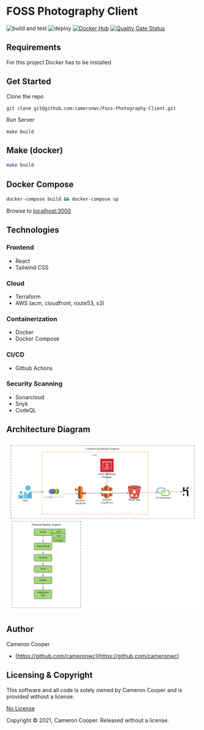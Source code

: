 # FOSS Photography Client

![build and test](https://github.com/cameronwc/Foss-Photography-Client/actions/workflows/main.yml/badge.svg)
![deploy](https://github.com/cameronwc/Foss-Photography-Client/actions/workflows/deploy.yml/badge.svg)
[![Docker Hub](https://img.shields.io/docker/image-size/cameronwc/foss-photography-client?sort=date)](https://hub.docker.com/r/cameronwc/foss-photography-client/builds)
[![Quality Gate Status](https://sonarcloud.io/api/project_badges/measure?project=cameronwc_Foss-Photography-Client&metric=alert_status)](https://sonarcloud.io/dashboard?id=cameronwc_Foss-Photography-Client)

## Requirements
For this project Docker has to be installed

## Get Started
Clone the repo
```
git clone git@github.com:cameronwc/Foss-Photography-Client.git
```

Run Server
```
make build
```

## Make (docker)

```bash
make build
```

## Docker Compose

```bash
docker-compose build && docker-compose up
```

Browse to [localhost:3000](localhost:3000)

## Technologies

### Frontend
* React
* Tailwind CSS

### Cloud
* Terraform
* AWS (acm, cloudfront, route53, s3)

### Containerization
* Docker
* Docker Compose

### CI/CD
* Github Actions

### Security Scanning
* Sonarcloud
* Snyk
* CodeQL

## Architecture Diagram

![arch-diagram](docs/img/arch-diagram.png)

## Author
Cameron Cooper
* [https://github.com/cameronwc](https://github.com/cameronwc)

## Licensing & Copyright

This software and all code is solely owned by Cameron Cooper and is provided without a license.

[No License](https://choosealicense.com/no-permission/)

Copyright © 2021, Cameron Cooper. Released without a license.